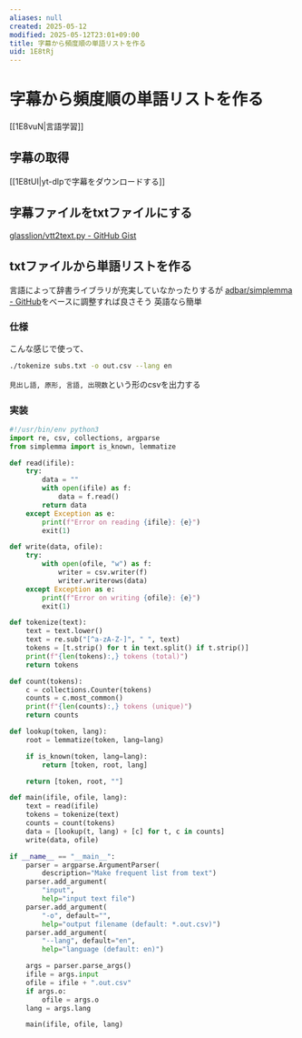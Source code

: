 ```yaml
---
aliases: null
created: 2025-05-12
modified: 2025-05-12T23:01+09:00
title: 字幕から頻度順の単語リストを作る
uid: 1E8tRj
---
```


# 字幕から頻度順の単語リストを作る

[[1E8vuN|言語学習]]

## 字幕の取得

[[1E8tUI|yt-dlpで字幕をダウンロードする]]

## 字幕ファイルをtxtファイルにする

[glasslion/vtt2text.py - GitHub Gist](https://gist.github.com/glasslion/b2fcad16bc8a9630dbd7a945ab5ebf5e)

## txtファイルから単語リストを作る

言語によって辞書ライブラリが充実していなかったりするが
[adbar/simplemma - GitHub](https://github.com/adbar/simplemma)をベースに調整すれば良さそう
英語なら簡単

### 仕様

こんな感じで使って、

```zsh title="zsh"
./tokenize subs.txt -o out.csv --lang en
```

`見出し語, 原形, 言語, 出現数`という形のcsvを出力する

### 実装

```python title="tokenize"
#!/usr/bin/env python3
import re, csv, collections, argparse
from simplemma import is_known, lemmatize

def read(ifile):
    try:
        data = ""
        with open(ifile) as f:
            data = f.read()
        return data
    except Exception as e:
        print(f"Error on reading {ifile}: {e}")
        exit(1)

def write(data, ofile):
    try:
        with open(ofile, "w") as f:
            writer = csv.writer(f)
            writer.writerows(data)
    except Exception as e:
        print(f"Error on writing {ofile}: {e}")
        exit(1)

def tokenize(text):
    text = text.lower()
    text = re.sub("[^a-zA-Z-]", " ", text)
    tokens = [t.strip() for t in text.split() if t.strip()]
    print(f"{len(tokens):,} tokens (total)")
    return tokens

def count(tokens): 
    c = collections.Counter(tokens)
    counts = c.most_common()
    print(f"{len(counts):,} tokens (unique)")
    return counts

def lookup(token, lang):
    root = lemmatize(token, lang=lang)

    if is_known(token, lang=lang):
        return [token, root, lang]

    return [token, root, ""]

def main(ifile, ofile, lang):
    text = read(ifile)
    tokens = tokenize(text)
    counts = count(tokens)
    data = [lookup(t, lang) + [c] for t, c in counts]
    write(data, ofile)

if __name__ == "__main__":
    parser = argparse.ArgumentParser(
        description="Make frequent list from text")
    parser.add_argument(
        "input", 
        help="input text file")
    parser.add_argument(
        "-o", default="",
        help="output filename (default: *.out.csv)")
    parser.add_argument(
        "--lang", default="en",
        help="language (default: en)")

    args = parser.parse_args()
    ifile = args.input
    ofile = ifile + ".out.csv"
    if args.o:
        ofile = args.o
    lang = args.lang

    main(ifile, ofile, lang)
```